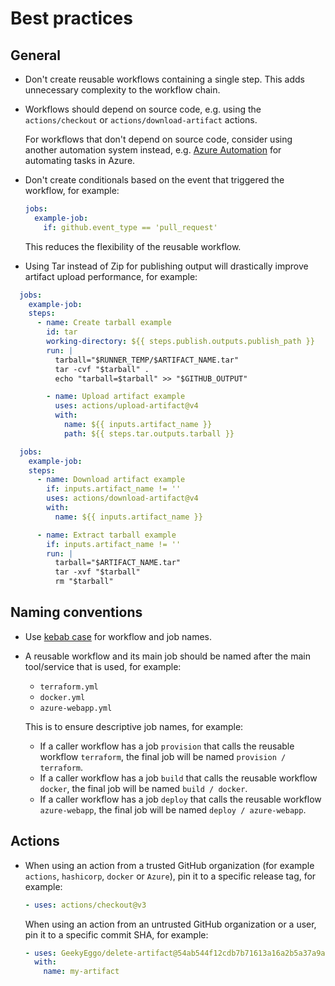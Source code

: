 # Best practices

## General

- Don't create reusable workflows containing a single step.
  This adds unnecessary complexity to the workflow chain.

- Workflows should depend on source code, e.g. using the `actions/checkout` or `actions/download-artifact` actions.

  For workflows that don't depend on source code, consider using another automation system instead,
  e.g. [Azure Automation](https://learn.microsoft.com/en-us/azure/automation/overview) for automating tasks in Azure.

- Don't create conditionals based on the event that triggered the workflow, for example:

  ```yaml
  jobs:
    example-job:
      if: github.event_type == 'pull_request'
  ```

  This reduces the flexibility of the reusable workflow.

- Using Tar instead of Zip for publishing output will drastically improve artifact upload performance, for example:

```yaml
  jobs:
    example-job:
    steps:
      - name: Create tarball example
        id: tar
        working-directory: ${{ steps.publish.outputs.publish_path }}
        run: |
          tarball="$RUNNER_TEMP/$ARTIFACT_NAME.tar"
          tar -cvf "$tarball" .
          echo "tarball=$tarball" >> "$GITHUB_OUTPUT"

        - name: Upload artifact example
          uses: actions/upload-artifact@v4
          with:
            name: ${{ inputs.artifact_name }}
            path: ${{ steps.tar.outputs.tarball }}

  jobs:
    example-job:
    steps:
      - name: Download artifact example
        if: inputs.artifact_name != ''
        uses: actions/download-artifact@v4
        with:
          name: ${{ inputs.artifact_name }}

      - name: Extract tarball example
        if: inputs.artifact_name != ''
        run: |
          tarball="$ARTIFACT_NAME.tar"
          tar -xvf "$tarball"
          rm "$tarball"
```

## Naming conventions

- Use [kebab case](https://en.wiktionary.org/wiki/kebab_case) for workflow and job names.

- A reusable workflow and its main job should be named after the main tool/service that is used, for example:

  - `terraform.yml`
  - `docker.yml`
  - `azure-webapp.yml`

  This is to ensure descriptive job names, for example:

  - If a caller workflow has a job `provision` that calls the reusable workflow `terraform`, the final job will be named `provision / terraform`.
  - If a caller workflow has a job `build` that calls the reusable workflow `docker`, the final job will be named `build / docker`.
  - If a caller workflow has a job `deploy` that calls the reusable workflow `azure-webapp`, the final job will be named `deploy / azure-webapp`.

## Actions

- When using an action from a trusted GitHub organization (for example `actions`, `hashicorp`, `docker` or `Azure`), pin it to a specific release tag, for example:

  ```yaml
  - uses: actions/checkout@v3
  ```

  When using an action from an untrusted GitHub organization or a user, pin it to a specific commit SHA, for example:

  ```yaml
  - uses: GeekyEggo/delete-artifact@54ab544f12cdb7b71613a16a2b5a37a9ade990af
    with:
      name: my-artifact
  ```
